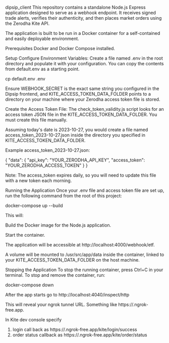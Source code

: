 dipsip_client
This repository contains a standalone Node.js Express application designed to serve as a webhook endpoint. It receives signed trade alerts, verifies their authenticity, and then places market orders using the Zerodha Kite API.

The application is built to be run in a Docker container for a self-contained and easily deployable environment.

Prerequisites
Docker and Docker Compose installed.

Setup
Configure Environment Variables:
Create a file named .env in the root directory and populate it with your configuration. You can copy the contents from default.env as a starting point.

cp default.env .env

Ensure WEBHOOK_SECRET is the exact same string you configured in the Dipsip frontend, and KITE_ACCESS_TOKEN_DATA_FOLDER points to a directory on your machine where your Zerodha access token file is stored.

Create the Access Token File:
The check_token_validity.js script looks for an access token JSON file in the KITE_ACCESS_TOKEN_DATA_FOLDER. You must create this file manually.

Assuming today's date is 2023-10-27, you would create a file named access_token_2023-10-27.json inside the directory you specified in KITE_ACCESS_TOKEN_DATA_FOLDER.

Example access_token_2023-10-27.json:

{
  "data": {
    "api_key": "YOUR_ZERODHA_API_KEY",
    "access_token": "YOUR_ZERODHA_ACCESS_TOKEN"
  }
}

Note: The access_token expires daily, so you will need to update this file with a new token each morning.

Running the Application
Once your .env file and access token file are set up, run the following command from the root of this project:

docker-compose up --build

This will:

Build the Docker image for the Node.js application.

Start the container.

The application will be accessible at http://localhost:4000/webhook/etf.

A volume will be mounted to /usr/src/app/data inside the container, linked to your KITE_ACCESS_TOKEN_DATA_FOLDER on the host machine.

Stopping the Application
To stop the running container, press Ctrl+C in your terminal. To stop and remove the container, run:

docker-compose down


After the app starts go to http://localhost:4040/inspect/http

This will reveal your ngrok tunnel URL. Something like https://<randomstring>.ngrok-free.app. 

In Kite dev console specify 

1. login call back as https://<randomstring>.ngrok-free.app/kite/login/success
2. order status callback as https://<randomstring>.ngrok-free.app/kite/order/status